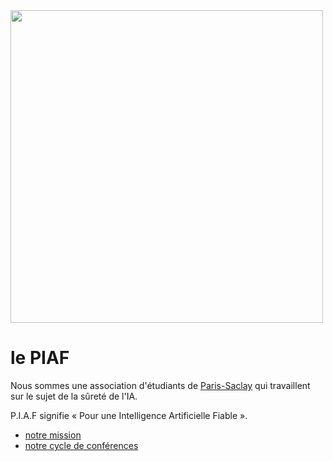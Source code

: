 
<img src="piaf_gray_with_text.svg" width="500em">

<br>

# le PIAF

Nous sommes une association d'étudiants de [Paris-Saclay](https://fr.wikipedia.org/wiki/Paris-Saclay) qui travaillent sur le sujet de la sûreté de l'IA.

P.I.A.F signifie « Pour une Intelligence Artificielle Fiable ».

- [notre mission](/presentation.html)
- [notre cycle de conférences](/asimov.html)
